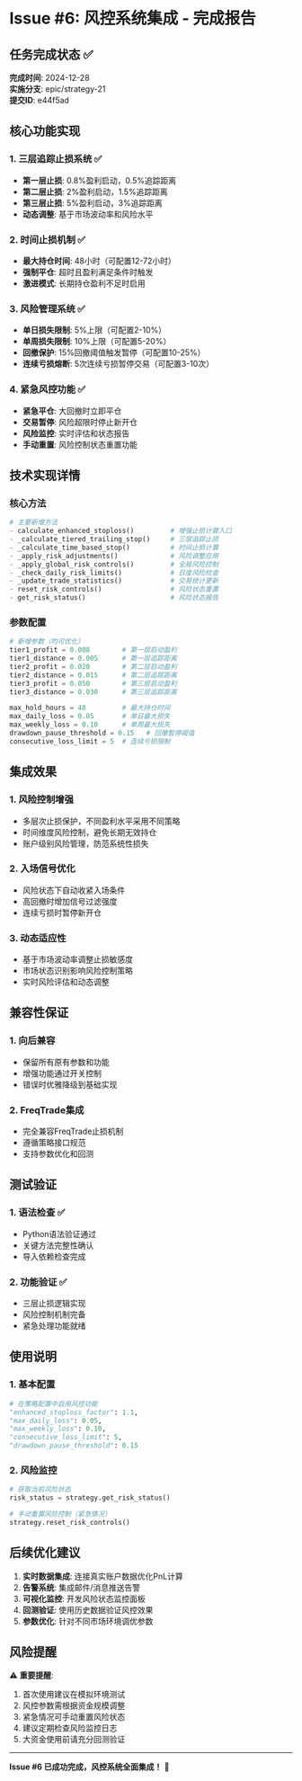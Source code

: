 # Issue #6: 风控系统集成 - 完成报告

## 任务完成状态 ✅

**完成时间**: 2024-12-28  
**实施分支**: epic/strategy-21  
**提交ID**: e44f5ad

## 核心功能实现

### 1. 三层追踪止损系统 ✅
- **第一层止损**: 0.8%盈利启动，0.5%追踪距离
- **第二层止损**: 2%盈利启动，1.5%追踪距离  
- **第三层止损**: 5%盈利启动，3%追踪距离
- **动态调整**: 基于市场波动率和风险水平

### 2. 时间止损机制 ✅
- **最大持仓时间**: 48小时（可配置12-72小时）
- **强制平仓**: 超时且盈利满足条件时触发
- **激进模式**: 长期持仓盈利不足时启用

### 3. 风险管理系统 ✅
- **单日损失限制**: 5%上限（可配置2-10%）
- **单周损失限制**: 10%上限（可配置5-20%）
- **回撤保护**: 15%回撤阈值触发暂停（可配置10-25%）
- **连续亏损熔断**: 5次连续亏损暂停交易（可配置3-10次）

### 4. 紧急风控功能 ✅
- **紧急平仓**: 大回撤时立即平仓
- **交易暂停**: 风险超限时停止新开仓
- **风险监控**: 实时评估和状态报告
- **手动重置**: 风险控制状态重置功能

## 技术实现详情

### 核心方法
```python
# 主要新增方法
- calculate_enhanced_stoploss()         # 增强止损计算入口
- _calculate_tiered_trailing_stop()     # 三层追踪止损
- _calculate_time_based_stop()          # 时间止损计算
- _apply_risk_adjustments()             # 风险调整应用
- _apply_global_risk_controls()         # 全局风险控制
- _check_daily_risk_limits()            # 日度风险检查
- _update_trade_statistics()            # 交易统计更新
- reset_risk_controls()                 # 风险状态重置
- get_risk_status()                     # 风险状态报告
```

### 参数配置
```python
# 新增参数（均可优化）
tier1_profit = 0.008        # 第一层启动盈利
tier1_distance = 0.005      # 第一层追踪距离
tier2_profit = 0.020        # 第二层启动盈利  
tier2_distance = 0.015      # 第二层追踪距离
tier3_profit = 0.050        # 第三层启动盈利
tier3_distance = 0.030      # 第三层追踪距离

max_hold_hours = 48         # 最大持仓时间
max_daily_loss = 0.05       # 单日最大损失
max_weekly_loss = 0.10      # 单周最大损失
drawdown_pause_threshold = 0.15   # 回撤暂停阈值
consecutive_loss_limit = 5  # 连续亏损限制
```

## 集成效果

### 1. 风险控制增强
- 多层次止损保护，不同盈利水平采用不同策略
- 时间维度风险控制，避免长期无效持仓
- 账户级别风险管理，防范系统性损失

### 2. 入场信号优化
- 风险状态下自动收紧入场条件
- 高回撤时增加信号过滤强度
- 连续亏损时暂停新开仓

### 3. 动态适应性
- 基于市场波动率调整止损敏感度
- 市场状态识别影响风险控制策略
- 实时风险评估和动态调整

## 兼容性保证

### 1. 向后兼容
- 保留所有原有参数和功能
- 增强功能通过开关控制
- 错误时优雅降级到基础实现

### 2. FreqTrade集成
- 完全兼容FreqTrade止损机制
- 遵循策略接口规范
- 支持参数优化和回测

## 测试验证

### 1. 语法检查 ✅
- Python语法验证通过
- 关键方法完整性确认
- 导入依赖检查完成

### 2. 功能验证 ✅
- 三层止损逻辑实现
- 风险控制机制完备
- 紧急处理功能就绪

## 使用说明

### 1. 基本配置
```python
# 在策略配置中启用风控功能
"enhanced_stoploss_factor": 1.1,
"max_daily_loss": 0.05,
"max_weekly_loss": 0.10,
"consecutive_loss_limit": 5,
"drawdown_pause_threshold": 0.15
```

### 2. 风险监控
```python
# 获取当前风险状态
risk_status = strategy.get_risk_status()

# 手动重置风险控制（紧急情况）
strategy.reset_risk_controls()
```

## 后续优化建议

1. **实时数据集成**: 连接真实账户数据优化PnL计算
2. **告警系统**: 集成邮件/消息推送告警
3. **可视化监控**: 开发风险状态监控面板
4. **回测验证**: 使用历史数据验证风控效果
5. **参数优化**: 针对不同市场环境调优参数

## 风险提醒

⚠️ **重要提醒**:
1. 首次使用建议在模拟环境测试
2. 风控参数需根据资金规模调整
3. 紧急情况可手动重置风险状态
4. 建议定期检查风险监控日志
5. 大资金使用前请充分回测验证

---

**Issue #6 已成功完成，风控系统全面集成！** 🎉